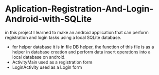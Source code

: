 # Aplication-Registration-And-Login-Android-with-SQLite
in this project I learned to make an android application that can perform registration and login tasks using a local SQLite database.
- for helper database it is in file DB helper, the function of this file is as a helper in database creation and perform data insert operations into a local database on android.
- ActivityMain used as a registration form
- LoginActivity used as a Login form